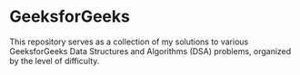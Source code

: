 # GeeksforGeeks
This repository serves as a collection of my solutions to various GeeksforGeeks Data Structures and Algorithms (DSA) problems, organized by the level of difficulty.
